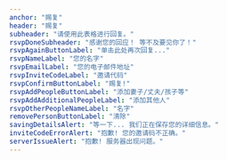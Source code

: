```yaml
---
anchor: "赐复"
header: "赐复"
subheader: "请使用此表格进行回复。"
rsvpDoneSubheader: "感谢您的回应！ 等不及要见你了！"
rsvpAgainButtonLabel: "单击此处再次回复..."
rsvpNameLabel: "您的名字"
rsvpEmailLabel: "您的电子邮件地址"
rsvpInviteCodeLabel: "邀请代码"
rsvpConfirmButtonLabel: "赐复!"
rsvpAddPeopleButtonLabel: "添加妻子/丈夫/孩子等"
rsvpAddAdditionalPeopleLabel: "添加其他人"
rsvpOtherPeopleNameLabel: "名字"
removePersonButtonLabel: "清除"
savingDetailsAlert: "等一下... 我们正在保存您的详细信息。"
inviteCodeErrorAlert: "抱歉! 您的邀请码不正确。"
serverIssueAlert: "抱歉! 服务器出现问题。"
---
```

